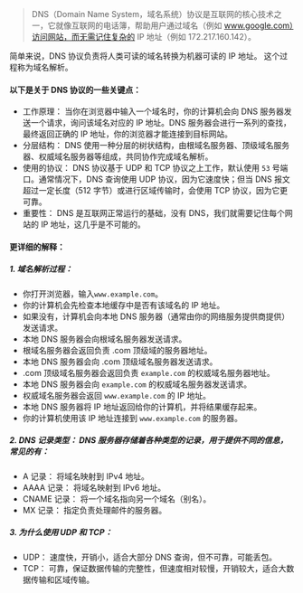 > DNS（Domain Name System，域名系统）协议是互联网的核心技术之一，它就像互联网的电话簿，帮助用户通过域名（例如 www.google.com）访问网站，而无需记住复杂的 IP 地址（例如 172.217.160.142）。

简单来说，DNS 协议负责将人类可读的域名转换为机器可读的 IP 地址。 这个过程称为域名解析。

#### 以下是关于 DNS 协议的一些关键点：

- 工作原理： 当你在浏览器中输入一个域名时，你的计算机会向 DNS 服务器发送一个请求，询问该域名对应的 IP 地址。DNS 服务器会进行一系列的查找，最终返回正确的 IP 地址，你的浏览器才能连接到目标网站。
- 分层结构： DNS 使用一种分层的树状结构，由根域名服务器、顶级域名服务器、权威域名服务器等组成，共同协作完成域名解析。
- 使用的协议： DNS 协议基于 UDP 和 TCP 协议之上工作，默认使用 `53` 号端口。通常情况下，DNS 查询使用 UDP 协议，因为它速度快；但当 DNS 报文超过一定长度（512 字节）或进行区域传输时，会使用 TCP 协议，因为它更可靠。
- 重要性： DNS 是互联网正常运行的基础，没有 DNS，我们就需要记住每个网站的 IP 地址，这几乎是不可能的。

#### 更详细的解释：

##### 1. 域名解析过程：

- 你打开浏览器，输入`www.example.com`。
- 你的计算机会先检查本地缓存中是否有该域名的 IP 地址。
- 如果没有，计算机会向本地 DNS 服务器（通常由你的网络服务提供商提供）发送请求。
- 本地 DNS 服务器会向根域名服务器发送请求。
- 根域名服务器会返回负责 .com 顶级域的服务器地址。
- 本地 DNS 服务器会向 .com 顶级域名服务器发送请求。
- .com 顶级域名服务器会返回负责 `example.com` 的权威域名服务器地址。
- 本地 DNS 服务器会向 `example.com` 的权威域名服务器发送请求。
- 权威域名服务器会返回 `www.example.com` 的 IP 地址。
- 本地 DNS 服务器将 IP 地址返回给你的计算机，并将结果缓存起来。
- 你的计算机使用该 IP 地址连接到 `www.example.com` 的服务器。

##### 2. DNS 记录类型： DNS 服务器存储着各种类型的记录，用于提供不同的信息，常见的有：

- A 记录： 将域名映射到 IPv4 地址。
- AAAA 记录： 将域名映射到 IPv6 地址。
- CNAME 记录： 将一个域名指向另一个域名（别名）。
- MX 记录： 指定负责处理邮件的服务器。

##### 3. 为什么使用 UDP 和 TCP：

- UDP： 速度快，开销小，适合大部分 DNS 查询，但不可靠，可能丢包。
- TCP： 可靠，保证数据传输的完整性，但速度相对较慢，开销较大，适合大数据传输和区域传输。
